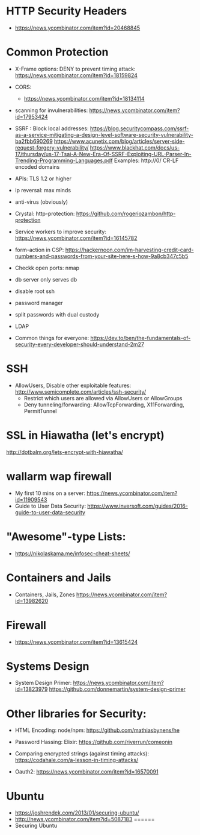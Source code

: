 
HTTP Security Headers
=====================
* https://news.ycombinator.com/item?id=20468845


Common Protection
================
* X-Frame options: DENY to prevent timing attack:
  https://news.ycombinator.com/item?id=18159824

* CORS:
  * https://news.ycombinator.com/item?id=18134114

* scanning for invulnerabilities:
  https://news.ycombinator.com/item?id=17953424

* SSRF : Block local addresses:
  https://blog.securitycompass.com/ssrf-as-a-service-mitigating-a-design-level-software-security-vulnerability-ba2fbb690269
  https://www.acunetix.com/blog/articles/server-side-request-forgery-vulnerability/
  https://www.blackhat.com/docs/us-17/thursday/us-17-Tsai-A-New-Era-Of-SSRF-Exploiting-URL-Parser-In-Trending-Programming-Languages.pdf
  Examples:
  http://0/
  CR-LF
  encoded domains


* APIs: TLS 1.2 or higher

* ip reversal: max minds

* anti-virus (obviously)

* Crystal: http-protection: https://github.com/rogeriozambon/http-protection
* Service workers to improve security: https://news.ycombinator.com/item?id=16145782
* form-action in CSP: https://hackernoon.com/im-harvesting-credit-card-numbers-and-passwords-from-your-site-here-s-how-9a8cb347c5b5

* Checkk open ports: nmap

* db server only serves db

* disable root ssh

* password manager

* split passwords with dual custody

* LDAP

* Common things for everyone: https://dev.to/ben/the-fundamentals-of-security-every-developer-should-understand-2m27


SSH
===============================

* AllowUsers, Disable other exploitable features:
  http://www.semicomplete.com/articles/ssh-security/
  * Restrict which users are allowed via AllowUsers or AllowGroups
  * Deny tunneling/forwarding: AllowTcpForwarding, X11Forwarding, PermitTunnel



SSL in Hiawatha (let's encrypt)
===============================
http://dotbalm.org/lets-encrypt-with-hiawatha/

wallarm wap firewall
===================

* My first 10 mins on a server: https://news.ycombinator.com/item?id=11909543
* Guide to User Data Security: https://www.inversoft.com/guides/2016-guide-to-user-data-security

"Awesome"-type Lists:
=====================

* https://nikolaskama.me/infosec-cheat-sheets/

Containers and Jails
====================

* Containers, Jails, Zones
  https://news.ycombinator.com/item?id=13982620


Firewall
========

* https://news.ycombinator.com/item?id=13615424


Systems Design
==============

* System Design Primer: 
  https://news.ycombinator.com/item?id=13823979
  https://github.com/donnemartin/system-design-primer



Other libraries for Security:
==============
* HTML Encoding: node/npm: https://github.com/mathiasbynens/he
* Password Hassing: Elixir: https://github.com/riverrun/comeonin
* Comparing encrypted strings (against timing attacks): https://codahale.com/a-lesson-in-timing-attacks/

* Oauth2: https://news.ycombinator.com/item?id=16570091


Ubuntu
======
* https://joshrendek.com/2013/01/securing-ubuntu/
* http://news.ycombinator.com/item?id=5087183
======
* Securing Ubuntu
